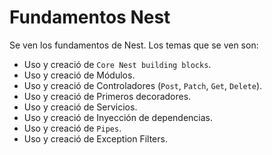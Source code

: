# Fundamentos Nest

Se ven los fundamentos de Nest. Los temas que se ven son: 

- Uso y creació de `Core Nest building blocks`.
- Uso y creació de Módulos.
- Uso y creació de Controladores (`Post`, `Patch`, `Get`, `Delete`).
- Uso y creació de Primeros decoradores.
- Uso y creació de Servicios.
- Uso y creació de Inyección de dependencias.
- Uso y creació de `Pipes`.
- Uso y creació de Exception Filters.